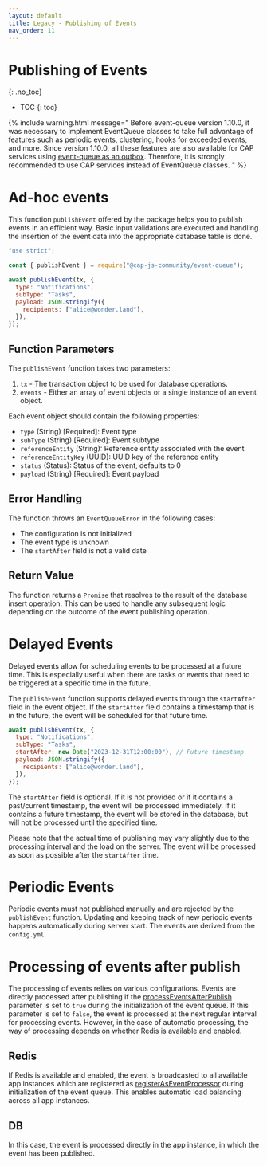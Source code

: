```yaml
---
layout: default
title: Legacy - Publishing of Events
nav_order: 11
---
```


<!-- prettier-ignore-start -->


# Publishing of Events
{: .no_toc}
<!-- prettier-ignore-end -->

<!-- prettier-ignore -->
- TOC
{: toc}

{% include warning.html message="
Before event-queue version 1.10.0, it was necessary to implement EventQueue classes to take full advantage of features
such as periodic events, clustering, hooks for exceeded events, and more. Since version 1.10.0, all these features are
also available for CAP services using [event-queue as an outbox](/event-queue/use-as-cap-outbox/). Therefore, it is strongly recommended to use CAP
services instead of EventQueue classes.
" %}

# Ad-hoc events

This function `publishEvent` offered by the package helps you to publish events in an efficient way.
Basic input validations are executed and handling the insertion of the event data into the appropriate database table is done.

```js
"use strict";

const { publishEvent } = require("@cap-js-community/event-queue");

await publishEvent(tx, {
  type: "Notifications",
  subType: "Tasks",
  payload: JSON.stringify({
    recipients: ["alice@wonder.land"],
  }),
});
```

## Function Parameters

The `publishEvent` function takes two parameters:

1. `tx` - The transaction object to be used for database operations.
2. `events` - Either an array of event objects or a single instance of an event object.

Each event object should contain the following properties:

- `type` (String) [Required]: Event type
- `subType` (String) [Required]: Event subtype
- `referenceEntity` (String): Reference entity associated with the event
- `referenceEntityKey` (UUID): UUID key of the reference entity
- `status` (Status): Status of the event, defaults to 0
- `payload` (String) [Required]: Event payload

## Error Handling

The function throws an `EventQueueError` in the following cases:

- The configuration is not initialized
- The event type is unknown
- The `startAfter` field is not a valid date

## Return Value

The function returns a `Promise` that resolves to the result of the database insert operation. This can be used to
handle any subsequent logic depending on the outcome of the event publishing operation.

# Delayed Events

Delayed events allow for scheduling events to be processed at a future time. This is especially useful when there are
tasks or events that need to be triggered at a specific time in the future.

The `publishEvent` function supports delayed events through the `startAfter` field in the event object. If
the `startAfter` field contains a timestamp that is in the future, the event will be scheduled for that future time.

```js
await publishEvent(tx, {
  type: "Notifications",
  subType: "Tasks",
  startAfter: new Date("2023-12-31T12:00:00"), // Future timestamp
  payload: JSON.stringify({
    recipients: ["alice@wonder.land"],
  }),
});
```

The `startAfter` field is optional. If it is not provided or if it contains a past/current timestamp, the event will
be processed immediately. If it contains a future timestamp, the event will be stored in the database, but will not be
processed until the specified time.

Please note that the actual time of publishing may vary slightly due to the processing interval and the load on the
server. The event will be processed as soon as possible after the `startAfter` time.

# Periodic Events

Periodic events must not published manually and are rejected by the `publishEvent` function. Updating and keeping track
of new periodic events happens automatically during server start. The events are derived from the `config.yml`.

# Processing of events after publish

The processing of events relies on various configurations. Events are directly processed after publishing if
the [processEventsAfterPublish](/event-queue/setup/#initialization-parameters) parameter is set to `true` during the
initialization of the event queue. If this parameter is set to `false`, the event is processed at the next regular
interval for processing events. However, in the case of automatic processing, the way of processing depends on whether
Redis is available and enabled.

## Redis

If Redis is available and enabled, the event is broadcasted to all available app instances which are registered
as [registerAsEventProcessor](/event-queue/setup/#initialization-parameters) during initialization of the event queue.
This enables automatic load balancing across all app instances.

## DB

In this case, the event is processed directly in the app instance, in which the event has been published.
